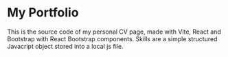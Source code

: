 # My Portfolio

This is the source code of my personal CV page, made with Vite, React and Bootstrap with React Bootstrap components.
Skills are a simple structured Javacript object stored into a local js file.

